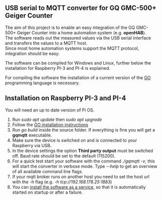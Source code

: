 ## USB serial to MQTT converter for GQ GMC-500+ Geiger Counter

The aim of this project is to enable an easy integration of the GQ GMC-500+ Geiger Counter into a home automation system (e.g. **openHAB**).  
The software reads out the measured values via the USB serial interface and transfers the values to a MQTT host.  
Since most home automation systems support the MQTT protocol, integration should be easy. 

The software can be compiled for Windows and Linux, further below the installation for Raspberry PI-3 and PI-4 is explained.

For compiling the software the installation of a current version of the [GO](golang.org) programming language is necessary. 


## Installation on Raspberry PI-3 and PI-4
You will need an up to date version of Pi OS.
1. Run *sudo apt update* then *sudo apt upgrade*
2. Follow the [GO installation instructions](https://shores.dev/install-go-language-on-raspberry-pi-3-and-4/)
3. Run *go build* inside the source folder.
 If everything is fine you will get a **gqmqtt** executable.
4. Make sure the device is switched on and is connected to your Raspberry via USB.
5. In the device settings the option **Third party output** must be switched off. Baud rate should be set to the default (115200).
6. For a quick test start your software with the command *./gqmqtt -v*, this will start the converter in verbose mode. Type *--help* to get an overview of all available command line flags.
7. If your mqtt broker runs on another host you need to set the host url with the -h flag
   (e.g. *-h tcp://192.168.178.25:1883*)
8. You can [install the software as a service](https://domoticproject.com/creating-raspberry-pi-service/), so that it is automatically started on startup or after a failure.

